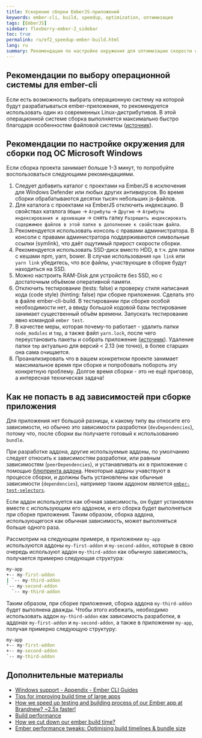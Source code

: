 ```yaml
---
title: Ускорение сборки EmberJS-приложений
keywords: ember-cli, build, speedup, optimization, оптимизация
tags: [EmberJS]
sidebar: flexberry-ember-2_sidebar
toc: true
permalink: ru/ef2_speedup-ember-build.html
lang: ru
summary: Рекомендации по настройке окружения для оптимизации скорости сборки EmberJS-приложений.
---
```


## Рекомендации по выбору операционной системы для ember-cli

Если есть возможность выбрать операционную систему на которой будут разрабатываться ember-приложения, то рекомендуется использовать один из современных Linux-дистрибутивов. В этой операционной системе сборка выполняется максимально быстро благодаря особенностям файловой системы ([источник](https://levelup.gitconnected.com/working-with-front-end-tools-on-linux-and-windows-the-grand-performance-test-b51a77a71636)).

## Рекомендации по настройке окружения для сборки под ОС Microsoft Windows

Если сборка проекта занимает больше 1-3 минут, то попробуйте воспользоваться следующими рекомендациями.

1. Следует добавить каталог с проектами на EmberJS в исключения для Windows Defender или любых других антивирусов. Во время сборки обрабатываются десятки тысяч небольших js-файлов.
2. Для каталога с проектами на EmberJS отключить индексацию. В свойствах каталога `Общие` -> `Атрибуты` -> `Другие` -> `Атрибуты индексирования и архивации` -> снять галку `Разрешить индексировать содержимое файлов в этой папке в дополнение к свойствам файла`.
3. Рекомендуется использовать консоль с правами администратора. В консоли с правами администратора поддерживаются символьные ссылки (symlink), что даёт ощутимый прирост скорости сборки.
4. Рекомендуется использовать SSD-диск вместо HDD, в т.ч. для папки с кешами npm, yarn, bower. В случае использования `npm link` или `yarn link` убедитесь, что все файлы, участвующие в сборке будут находиться на SSD.
5. Можно настроить RAM-Disk для устройств без SSD, но с достаточным объёмом оперативной памяти.
6. Отключить тестирование (tests: false) и проверку стиля написания кода (code style) (hinting: false) при сборке приложения. Сделать это в файле ember-cli-build. В тестировании при сборке особой необходимости нет, а ввиду большой кодовой базы тестирование занимает существенный объём времени. Запускать тестирование явно командой `ember test`.
7. В качестве меры, которая почему-то работает - удалить папки `node_modules` и `tmp`, а также файл `yarn.lock`, после чего переустановить пакеты и собрать приложение ([источник](https://github.com/ember-cli/ember-cli/issues/6921)). Удаление папки `tmp` актуально для версий < 2.13 (не точно), в более старших она сама очищается.
8. Проанализировать что в вашем конкретном проекте занимает максимальное время при сборке и попробовать побороть эту конкретную проблему. Долгое время сборки - это не ещё приговор, а интересная техническая задача!

## Как не попасть в ад зависимостей при сборке приложения

Для приложения нет большой разницы, к какому типу вы относите его зависимости, но обычно это зависимости разработки (`devDependencies`), потому что, после сборки вы получаете готовый к использованию `bundle`.

При разработке аддона, другие используемые аддоны, по умолчанию следует относить к зависимостям разработки, или равным зависимостям (`peerDependencies`), и устанавливать их в приложение с помощью [блюпринта аддона](https://cli.emberjs.com/release/writing-addons/addon-blueprints/). Некоторые аддоны учавствуют в процессе сборки, и должны быть установлены как обычные зависимости (`dependencies`), например таким аддоном является [`ember-test-selectors`](https://github.com/simplabs/ember-test-selectors#usage-in-ember-addons).

Если аддон используется как обчная зависимость, он будет установлен вместе с использующим его аддоном, и его сборка будет выполняться при сборке приложения. Таким образом, сборка аддона, использующегося как обычная зависимость, может выполняться больше одного раза.

Рассмотрим на следующем примере, в приложении `my-app` используются аддоны `my-first-addon` и `my-second-addon`, которые в свою очередь используют аддон `my-third-addon` как обычную зависимость, получается примерно следующая структура:

```cmd
my-app
+-- my-first-addon
| `-- my-third-addon
`-- my-second-addon
  `-- my-third-addon
```

Таким образом, при сборке приложения, сборка аддона `my-third-addon` будет выполнена дважды. Чтобы этого избежать, необходимо использовать аддон `my-third-addon` как зависимость разработки, в аддонах `my-first-addon` и `my-second-addon`, а также в приложении `my-app`, получая примерно следующую структуру:

```cmd
my-app
+-- my-first-addon
+-- my-second-addon
`-- my-third-addon
```

## Дополнительные материалы

* [Windows support - Appendix - Ember CLI Guides](https://cli.emberjs.com/release/appendix/windows/)
* [Tips for improving build time of large apps](https://discuss.emberjs.com/t/tips-for-improving-build-time-of-large-apps)
* [How we speed up testing and building process of our Ember app at Brandnew? ~2.5x faster!](https://medium.com/@tommaqs/how-we-speed-up-testing-and-building-process-of-our-ember-app-at-brandnew-2-5x-faster-299dd4995a97)
* [Build performance](https://github.com/ember-cli/ember-cli/blob/master/docs/perf-guide.md)
* [How we cut down our ember build time?](https://www.gokatz.me/blog/how-we-cut-down-our-ember-build-time)
* [Ember performance tweaks: Optimising build timelines & bundle size](https://abhilashlr.in/ember-performance-tweaks-part-1)
